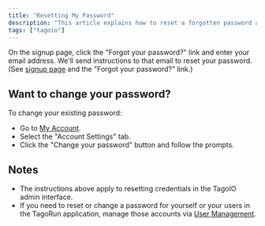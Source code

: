 ```yaml
---
title: "Resetting My Password"
description: "This article explains how to reset a forgotten password and how to change an existing password for TagoIO accounts, and clarifies where to manage passwords for the TagoRun application."
tags: ["tagoio"]
---
```


On the signup page, click the "Forgot your password?" link and enter your email address. We'll send instructions to that email to reset your password.  
(See [signup page](link-to-signup-page) and the "Forgot your password?" link.)

## Want to change your password?

To change your existing password:
- Go to [My Account](link-to-my-account).
- Select the "Account Settings" tab.
- Click the "Change your password" button and follow the prompts.

## Notes

- The instructions above apply to resetting credentials in the TagoIO admin interface.
- If you need to reset or change a password for yourself or your users in the TagoRun application, manage those accounts via [User Management](link-to-user-management).